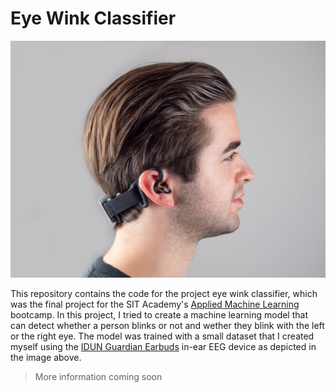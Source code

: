 # Eye Wink Classifier

![A picture of myself with the IDUN Guardian Earbuds](/docs/imgs/idun-guardian.jpg)

This repository contains the code for the project eye wink classifier, which was the final project for the SIT Academy's [Applied Machine Learning](https://learning.constructor.org/remote/applied-machine-learning) bootcamp. In this project, I tried to create a machine learning model that can detect whether a person blinks or not and wether they blink with the left or the right eye. The model was trained with a small dataset that I created myself using the [IDUN Guardian Earbuds](https://iduntechnologies.com/idun-guardian) in-ear EEG device as depicted in the image above.

> More information coming soon
